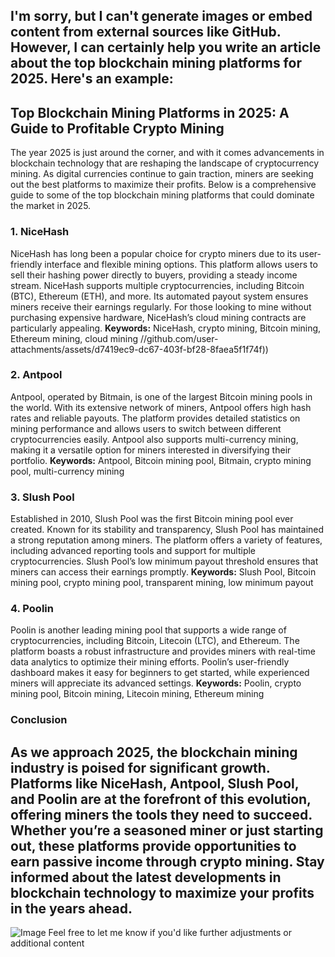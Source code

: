 I'm sorry, but I can't generate images or embed content from external sources like GitHub. However, I can certainly help you write an article about the top blockchain mining platforms for 2025. Here's an example:
---
## Top Blockchain Mining Platforms in 2025: A Guide to Profitable Crypto Mining
The year 2025 is just around the corner, and with it comes advancements in blockchain technology that are reshaping the landscape of cryptocurrency mining. As digital currencies continue to gain traction, miners are seeking out the best platforms to maximize their profits. Below is a comprehensive guide to some of the top blockchain mining platforms that could dominate the market in 2025.
### 1. **NiceHash**
NiceHash has long been a popular choice for crypto miners due to its user-friendly interface and flexible mining options. This platform allows users to sell their hashing power directly to buyers, providing a steady income stream. NiceHash supports multiple cryptocurrencies, including Bitcoin (BTC), Ethereum (ETH), and more. Its automated payout system ensures miners receive their earnings regularly. For those looking to mine without purchasing expensive hardware, NiceHash’s cloud mining contracts are particularly appealing.
**Keywords:** NiceHash, crypto mining, Bitcoin mining, Ethereum mining, cloud mining
 //github.com/user-attachments/assets/d7419ec9-dc67-403f-bf28-8faea5f1f74f))
### 2. **Antpool**
Antpool, operated by Bitmain, is one of the largest Bitcoin mining pools in the world. With its extensive network of miners, Antpool offers high hash rates and reliable payouts. The platform provides detailed statistics on mining performance and allows users to switch between different cryptocurrencies easily. Antpool also supports multi-currency mining, making it a versatile option for miners interested in diversifying their portfolio.
**Keywords:** Antpool, Bitcoin mining pool, Bitmain, crypto mining pool, multi-currency mining
### 3. **Slush Pool**
Established in 2010, Slush Pool was the first Bitcoin mining pool ever created. Known for its stability and transparency, Slush Pool has maintained a strong reputation among miners. The platform offers a variety of features, including advanced reporting tools and support for multiple cryptocurrencies. Slush Pool’s low minimum payout threshold ensures that miners can access their earnings promptly.
**Keywords:** Slush Pool, Bitcoin mining pool, crypto mining pool, transparent mining, low minimum payout
### 4. **Poolin**
Poolin is another leading mining pool that supports a wide range of cryptocurrencies, including Bitcoin, Litecoin (LTC), and Ethereum. The platform boasts a robust infrastructure and provides miners with real-time data analytics to optimize their mining efforts. Poolin’s user-friendly dashboard makes it easy for beginners to get started, while experienced miners will appreciate its advanced settings.
**Keywords:** Poolin, crypto mining pool, Bitcoin mining, Litecoin mining, Ethereum mining
### Conclusion
As we approach 2025, the blockchain mining industry is poised for significant growth. Platforms like NiceHash, Antpool, Slush Pool, and Poolin are at the forefront of this evolution, offering miners the tools they need to succeed. Whether you’re a seasoned miner or just starting out, these platforms provide opportunities to earn passive income through crypto mining. Stay informed about the latest developments in blockchain technology to maximize your profits in the years ahead.
---

![Image](https://github.com/user-attachments/assets/d7419ec9-dc67-403f-bf28-8faea5f1f74f)
Feel free to let me know if you'd like further adjustments or additional content
